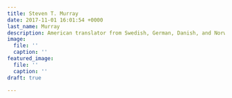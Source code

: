```yaml
---
title: Steven T. Murray
date: 2017-11-01 16:01:54 +0000
last_name: Murray
description: American translator from Swedish, German, Danish, and Norwegian
image:
  file: ''
  caption: ''
featured_image:
  file: ''
  caption: ''
draft: true

---
```


